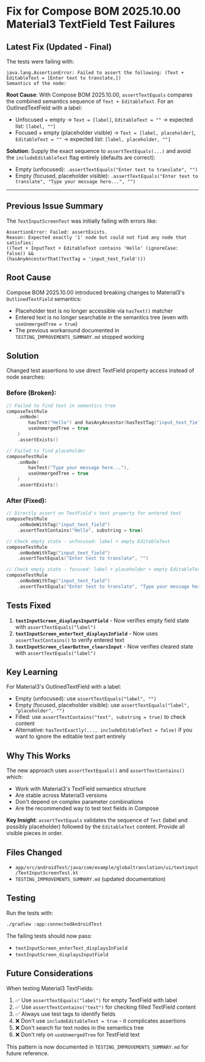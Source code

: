 # Fix for Compose BOM 2025.10.00 Material3 TextField Test Failures

## Latest Fix (Updated - Final)
The tests were failing with:
```
java.lang.AssertionError: Failed to assert the following: (Text + EditableText = [Enter text to translate,])
Semantics of the node:
```

**Root Cause**: With Compose BOM 2025.10.00, `assertTextEquals` compares the combined semantics sequence of `Text + EditableText`. For an OutlinedTextField with a label:
- Unfocused + empty → `Text = [label]`, `EditableText = ""` → expected list: `[label, ""]`
- Focused + empty (placeholder visible) → `Text = [label, placeholder]`, `EditableText = ""` → expected list: `[label, placeholder, ""]`

**Solution**: Supply the exact sequence to `assertTextEquals(...)` and avoid the `includeEditableText` flag entirely (defaults are correct):
- Empty (unfocused): `.assertTextEquals("Enter text to translate", "")`
- Empty (focused, placeholder visible): `.assertTextEquals("Enter text to translate", "Type your message here...", "")`

---

## Previous Issue Summary
The `TextInputScreenTest` was initially failing with errors like:
```
AssertionError: Failed: assertExists.
Reason: Expected exactly '1' node but could not find any node that satisfies: 
((Text + InputText + EditableText contains 'Hello' (ignoreCase: false)) && 
(hasAnyAncestorThat(TestTag = 'input_text_field')))
```

## Root Cause
Compose BOM 2025.10.00 introduced breaking changes to Material3's `OutlinedTextField` semantics:
- Placeholder text is no longer accessible via `hasText()` matcher
- Entered text is no longer searchable in the semantics tree (even with `useUnmergedTree = true`)
- The previous workaround documented in `TESTING_IMPROVEMENTS_SUMMARY.md` stopped working

## Solution
Changed test assertions to use direct TextField property access instead of node searches:

### Before (Broken):
```kotlin
// Failed to find text in semantics tree
composeTestRule
    .onNode(
        hasText("Hello") and hasAnyAncestor(hasTestTag("input_text_field")),
        useUnmergedTree = true
    )
    .assertExists()

// Failed to find placeholder
composeTestRule
    .onNode(
        hasText("Type your message here..."),
        useUnmergedTree = true
    )
    .assertExists()
```

### After (Fixed):
```kotlin
// Directly assert on TextField's text property for entered text
composeTestRule
    .onNodeWithTag("input_text_field")
    .assertTextContains("Hello", substring = true)

// Check empty state - unfocused: label + empty EditableText
composeTestRule
    .onNodeWithTag("input_text_field")
    .assertTextEquals("Enter text to translate", "")

// Check empty state - focused: label + placeholder + empty EditableText
composeTestRule
    .onNodeWithTag("input_text_field")
    .assertTextEquals("Enter text to translate", "Type your message here...", "")
```

## Tests Fixed
1. **`textInputScreen_displaysInputField`** - Now verifies empty field state with `assertTextEquals("label")`
2. **`textInputScreen_enterText_displaysInField`** - Now uses `assertTextContains()` to verify entered text
3. **`textInputScreen_clearButton_clearsInput`** - Now verifies cleared state with `assertTextEquals("label")`

## Key Learning
For Material3's OutlinedTextField with a label:
- Empty (unfocused): use `assertTextEquals("label", "")`
- Empty (focused, placeholder visible): use `assertTextEquals("label", "placeholder", "")`
- Filled: use `assertTextContains("text", substring = true)` to check content
- Alternative: `hasTextExactly(..., includeEditableText = false)` if you want to ignore the editable text part entirely

## Why This Works
The new approach uses `assertTextEquals()` and `assertTextContains()` which:
- Work with Material3's TextField semantics structure
- Are stable across Material3 versions
- Don't depend on complex parameter combinations
- Are the recommended way to test text fields in Compose

**Key Insight**: `assertTextEquals` validates the sequence of `Text` (label and possibly placeholder) followed by the `EditableText` content. Provide all visible pieces in order.

## Files Changed
- `app/src/androidTest/java/com/example/globaltranslation/ui/textinput/TextInputScreenTest.kt`
- `TESTING_IMPROVEMENTS_SUMMARY.md` (updated documentation)

## Testing
Run the tests with:
```bash
./gradlew :app:connectedAndroidTest
```

The failing tests should now pass:
- `textInputScreen_enterText_displaysInField`
- `textInputScreen_displaysInputField`

## Future Considerations
When testing Material3 TextFields:
1. ✅ Use `assertTextEquals("label")` for empty TextField with label
2. ✅ Use `assertTextContains("text")` for checking filled TextField content
3. ✅ Always use test tags to identify fields
4. ❌ Don't use `includeEditableText = true` - it complicates assertions
5. ❌ Don't search for text nodes in the semantics tree
6. ❌ Don't rely on `useUnmergedTree` for TextField text

This pattern is now documented in `TESTING_IMPROVEMENTS_SUMMARY.md` for future reference.
